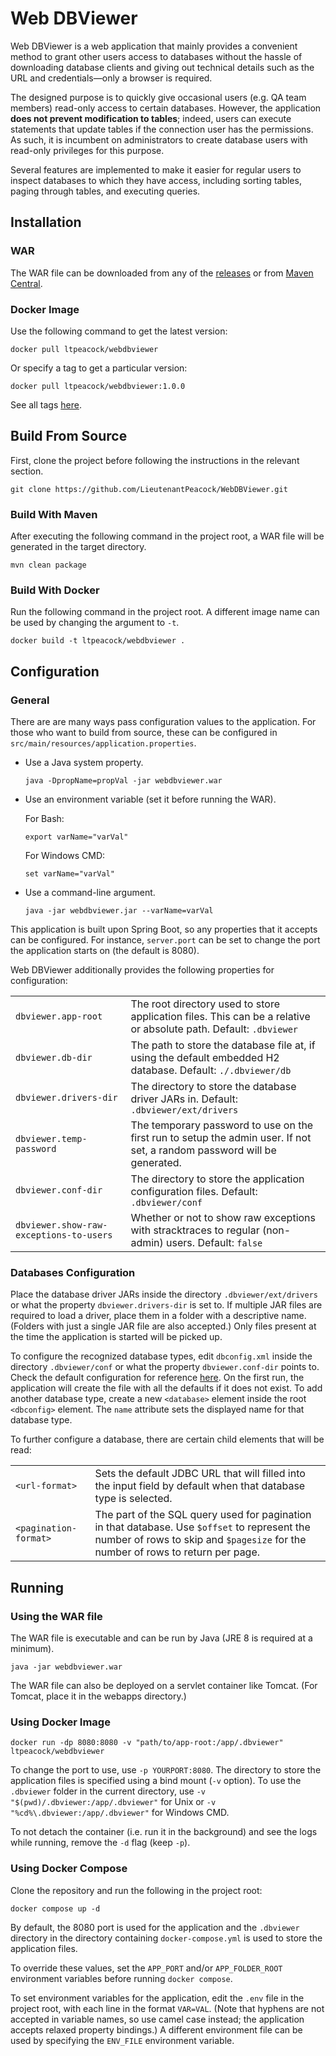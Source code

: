 # Web DBViewer

Web DBViewer is a web application that mainly provides a convenient method to grant other users access to databases without the hassle of downloading database clients and giving out technical details such as the URL and credentials—only a browser is required. 

The designed purpose is to quickly give occasional users (e.g. QA team members) read-only access to certain databases. However, the application **does not prevent modification to tables**; indeed, users can execute statements that update tables if the connection user has the permissions. As such, it is incumbent on administrators to create database users with read-only privileges for this purpose.

Several features are implemented to make it easier for regular users to inspect databases to which they have access, including sorting tables, paging through tables, and executing queries.

## Installation
### WAR
The WAR file can be downloaded from any of the [releases](https://github.com/LieutenantPeacock/WebDBViewer/releases) or from [Maven Central](https://search.maven.org/artifact/com.lt-peacock/webdbviewer). 

### Docker Image
Use the following command to get the latest version:

```
docker pull ltpeacock/webdbviewer
```

Or specify a tag to get a particular version:

```
docker pull ltpeacock/webdbviewer:1.0.0
```

See all tags [here](https://hub.docker.com/r/ltpeacock/webdbviewer/tags).

## Build From Source
First, clone the project before following the instructions in the relevant section.

```
git clone https://github.com/LieutenantPeacock/WebDBViewer.git
```

### Build With Maven
After executing the following command in the project root, a WAR file will be generated in the target directory.

```
mvn clean package
```

### Build With Docker
Run the following command in the project root. A different image name can be used by changing the argument to `-t`.

```
docker build -t ltpeacock/webdbviewer .
```

## Configuration
### General
There are are many ways pass configuration values to the application. For those who want to build from source, these can be configured in `src/main/resources/application.properties`.

<ul>
<li>
Use a Java system property.

```
java -DpropName=propVal -jar webdbviewer.war
```

</li>
<li>
Use an environment variable (set it before running the WAR).

For Bash:

```
export varName="varVal"
```

For Windows CMD:

```
set varName="varVal"
```

</li>
<li>
Use a command-line argument.

```
java -jar webdbviewer.jar --varName=varVal
```

</li>
</ul>

This application is built upon Spring Boot, so any properties that it accepts can be configured. For instance, `server.port` can be set to change the port the application starts on (the default is 8080).

Web DBViewer additionally provides the following properties for configuration:

<table>
<tr><td><code>dbviewer.app-root</code></td><td>The root directory used to store application files. This can be a relative or absolute path. Default: <code>.dbviewer</code></td></tr>
<tr><td><code>dbviewer.db-dir</code></td><td>The path to store the database file at, if using the default embedded H2 database. Default: <code>./.dbviewer/db</code></td></tr>
<tr><td><code>dbviewer.drivers-dir</code></td><td>The directory to store the database driver JARs in. Default: <code>.dbviewer/ext/drivers</code></td></tr>
<tr><td><code>dbviewer.temp-password</code></td><td>The temporary password to use on the first run to setup the admin user. If not set, a random password will be generated.</td></tr>
<tr><td><code>dbviewer.conf-dir</code></td><td>The directory to store the application configuration files. Default: <code>.dbviewer/conf</code></td></tr>
<tr><td><code>dbviewer.show-raw-exceptions-to-users</code></td><td>Whether or not to show raw exceptions with stracktraces to regular (non-admin) users. Default: <code>false</code></td></tr>
</table>

### Databases Configuration

Place the database driver JARs inside the directory `.dbviewer/ext/drivers` or what the property `dbviewer.drivers-dir` is set to. If multiple JAR files are required to load a driver, place them in a folder with a descriptive name. (Folders with just a single JAR file are also accepted.) Only files present at the time the application is started will be picked up.

To configure the recognized database types, edit `dbconfig.xml` inside the directory `.dbviewer/conf` or what the property `dbviewer.conf-dir` points to. Check the default configuration for reference [here](src/main/resources/dbconfig.xml). On the first run, the application will create the file with all the defaults if it does not exist. To add another database type, create a new `<database>` element inside the root `<dbconfig>` element. The `name` attribute sets the displayed name for that database type. 

To further configure a database, there are certain child elements that will be read:

<table>
	<tr><td><code>&lt;url-format&gt;</code></td><td>Sets the default JDBC URL that will filled into the input field by default when that database type is selected.</td></tr>
	<tr><td><code>&lt;pagination-format&gt;</code></td><td>The part of the SQL query used for pagination in that database. Use <code>$offset</code> to represent the number of rows to skip and <code>$pagesize</code> for the number of rows to return per page.</td></tr>
</table>

## Running
### Using the WAR file
The WAR file is executable and can be run by Java (JRE 8 is required at a minimum).

```
java -jar webdbviewer.war
```

The WAR file can also be deployed on a servlet container like Tomcat. (For Tomcat, place it in the webapps directory.)

### Using Docker Image
```
docker run -dp 8080:8080 -v "path/to/app-root:/app/.dbviewer" ltpeacock/webdbviewer
```

To change the port to use, use `-p YOURPORT:8080`. The directory to store the application files is specified using a bind mount (`-v` option). To use the `.dbviewer` folder in the current directory, use `-v "$(pwd)/.dbviewer:/app/.dbviewer"` for Unix or `-v "%cd%\.dbviewer:/app/.dbviewer"` for Windows CMD.

To not detach the container (i.e. run it in the background) and see the logs while running, remove the `-d` flag (keep `-p`).

### Using Docker Compose
Clone the repository and run the following in the project root:

```
docker compose up -d
```

By default, the 8080 port is used for the application and the `.dbviewer` directory in the directory containing `docker-compose.yml` is used to store the application files. 

To override these values, set the `APP_PORT` and/or `APP_FOLDER_ROOT` environment variables before running `docker compose`.

To set environment variables for the application, edit the `.env` file in the project root, with each line in the format `VAR=VAL`. (Note that hyphens are not accepted in variable names, so use camel case instead; the application accepts relaxed property bindings.) A different environment file can be used by specifying the `ENV_FILE` environment variable.
